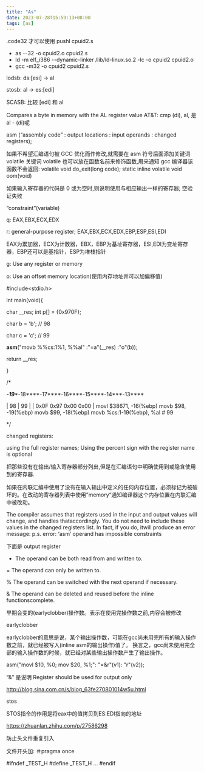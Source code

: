 ```yaml
---
title: "As"
date: 2023-07-28T15:59:13+08:00
tags: [as]
---
```



.code32 才可以使用 pushl cpuid2.s

- as --32 -o cpuid2.o cpuid2.s
- ld -m elf_i386 --dynamic-linker /lib/ld-linux.so.2 -lc -o cpuid2 cpuid2.o
- gcc -m32 -o cpuid2 cpuid2.s


lodsb: ds:[esi] -> al

stosb: al -> es:[edi]

SCASB: 比较 [edi] 和 al

Compares a byte in memory with the AL register value
AT&T: cmp (di), al, 是 al - (di)呢

asm (“assembly code” : output locations : input operands : changed registers);

如果不希望汇编语句被 GCC 优化而作修改,就需要在 asm 符号后面添加关键词 volatile
关键词 volatile 也可以放在函数名前来修饰函数,用来通知 gcc 编译器该函数不会返回:
volatile void do_exit(long code);
static inline volatile void oom(void)

如果输入寄存器的代码是 0 或为空时,则说明使用与相应输出一样的寄存器;  空验证失败

“constraint”(variable)

q: EAX,EBX,ECX,EDX

r: general-purpose register; EAX,EBX,ECX,EDX,EBP,ESP,ESI,EDI

EAX为累加器，ECX为计数器，EBX，EBP为基址寄存器，ESI,EDI为变址寄存器，EBP还可以是基指针，ESP为堆栈指针

g: Use any register or memory

o:  Use an offset memory location(使用内存地址并可以加偏移值)

#include<stdio.h>

int main(void){

  char __res; int p[] = {0x970F};

  char b = 'b'; // 98

  char c = 'c'; // 99

  __asm__("movb %%cs:1%1, %%al" :"=a"(__res) :"o"(b));

  return __res;

}

/*

***-19****-18****-17****-16****-15****-14***-13****

|   98   |    99   |          |  0x0F  0x97  0x00  0x00  |
movl $38671, -16(%ebp)
movb $98, -19(%ebp)
movb $99, -18(%ebp)
movb %cs:1-19(%ebp), %al  # 99

*/

changed registers:

using the full register names;
Using the percent sign with the register name is optional

把那些没有在输出/输入寄存器部分列出,但是在汇编语句中明确使用到或隐含使用到的寄存器.

如果在内联汇编中使用了没有在输入输出中定义的任何内存位置，必须标记为被破坏的。在改动的寄存器列表中使用”memory“通知编译器这个内存位置在内联汇编中被改动。

The compiler assumes that registers used in the input and output values will change, and handles thataccordingly. You do not need to include these values in the changed registers list. In fact, if you do, itwill produce an error message:
p.s. error: ‘asm’ operand has impossible constraints

下面是 output register

+ The operand can be both read from and written to.

= The operand can only be written to.

% The operand can be switched with the next operand if necessary.

& The operand can be deleted and reused before the inline functionscomplete.

早期会变的(earlyclobber)操作数。表示在使用完操作数之前,内容会被修改

earlyclobber

earlyclobber的意思是说，某个输出操作数，可能在gcc尚未用完所有的输入操作数之前，就已经被写入(inline asm的输出操作)值了。 换言之，gcc尚未使用完全部的输入操作数的时候，就已经对某些输出操作数产生了输出操作。

asm("movl $10, %0; mov $20, %1;": "=&r"(v1): "r"(v2));

“&” 是说明 Register should be used for output only

http://blog.sina.com.cn/s/blog_63fe270801014w5u.html

stos

STOS指令的作用是将eax中的值拷贝到ES:EDI指向的地址

https://zhuanlan.zhihu.com/p/27586298

防止头文件重复引入

文件开头加:
＃pragma once

#ifndef _TEST_H
#define _TEST_H
...
#endif

